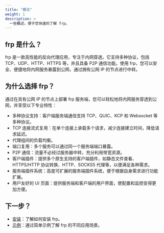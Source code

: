 ```yaml
---
title: "概览"
weight: 1
description: >
  一些概述，便于您快速的了解 frp。
---
```


## frp 是什么？

frp 是一款高性能的反向代理应用，专注于内网穿透。它支持多种协议，包括 TCP、UDP、HTTP、HTTPS 等，并且具备 P2P 通信功能。使用 frp，您可以安全、便捷地将内网服务暴露到公网，通过拥有公网 IP 的节点进行中转。

## 为什么选择 frp？

通过在具有公网 IP 的节点上部署 frp 服务端，您可以轻松地将内网服务穿透到公网，并享受以下专业特性：

* 多种协议支持：客户端服务端通信支持 TCP、QUIC、KCP 和 Websocket 等多种协议。
* TCP 连接流式复用：在单个连接上承载多个请求，减少连接建立时间，降低请求延迟。
* 代理组间的负载均衡。
* 端口复用：多个服务可以通过同一个服务端端口暴露。
* P2P 通信：流量不必经过服务器中转，充分利用带宽资源。
* 客户端插件：提供多个原生支持的客户端插件，如静态文件查看、HTTPS/HTTP 协议转换、HTTP、SOCKS5 代理等，以便满足各种需求。
* 服务端插件系统：高度可扩展的服务端插件系统，便于根据自身需求进行功能扩展。
* 用户友好的 UI 页面：提供服务端和客户端的用户界面，使配置和监控变得更加方便。

## 下一步？

* [安装](/zh-cn/docs/setup/)：了解如何安装 frp。
* [示例](/zh-cn/docs/examples/)：通过简单示例了解 frp 的不同应用场景。
